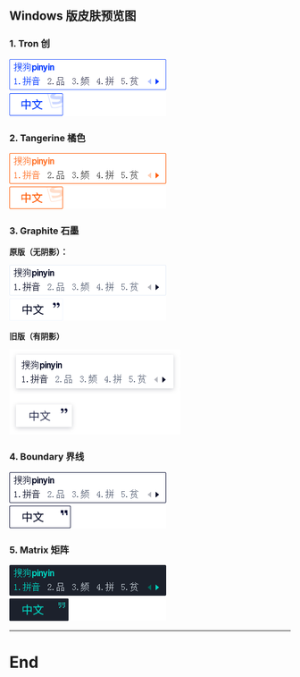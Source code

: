 ## Windows 版皮肤预览图

### 1. Tron 创

![tron_preview](./image_preview/tron.png)

### 2. Tangerine 橘色

![tangerine_preview](./image_preview/tangerine.png)

### 3. Graphite 石墨

**原版（无阴影）：**

![graphite_preview](./image_preview/graphite.png)

**旧版（有阴影）**

![graphite_preview](./image_preview/graphite_with_shadow.png)

### 4. Boundary 界线

![boundary_preview](./image_preview/boundary.png)

### 5. Matrix 矩阵

![matrix_preview](./image_preview/matrix.png)

---

# End